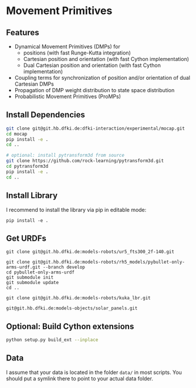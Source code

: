 # Movement Primitives

## Features

* Dynamical Movement Primitives (DMPs) for
    * positions (with fast Runge-Kutta integration)
    * Cartesian position and orientation (with fast Cython implementation)
    * Dual Cartesian position and orientation (with fast Cython implementation)
* Coupling terms for synchronization of position and/or orientation of dual Cartesian DMPs
* Propagation of DMP weight distribution to state space distribution
* Probabilistic Movement Primitives (ProMPs)

## Install Dependencies

```bash
git clone git@git.hb.dfki.de:dfki-interaction/experimental/mocap.git
cd mocap
pip install -e .
cd ..

# optional: install pytransform3d from source
git clone https://github.com/rock-learning/pytransform3d.git
cd pytransform3d
pip install -e .
cd ..
```

## Install Library

I recommend to install the library via pip in editable mode:

```
pip install -e .
```

## Get URDFs

```
git clone git@git.hb.dfki.de:models-robots/ur5_fts300_2f-140.git

git clone git@git.hb.dfki.de:models-robots/rh5_models/pybullet-only-arms-urdf.git --branch develop
cd pybullet-only-arms-urdf
git submodule init
git submodule update
cd ..

git clone git@git.hb.dfki.de:models-robots/kuka_lbr.git

git@git.hb.dfki.de:models-objects/solar_panels.git
```

## Optional: Build Cython extensions

```bash
python setup.py build_ext --inplace
```

## Data

I assume that your data is located in the folder `data/` in most scripts.
You should put a symlink there to point to your actual data folder.
